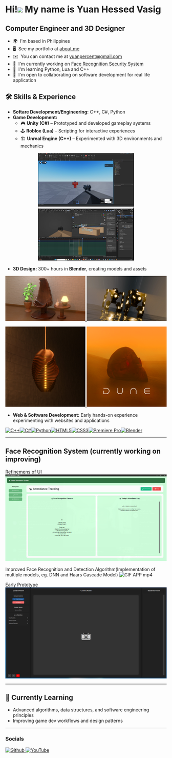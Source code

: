 Hi!![](https://user-images.githubusercontent.com/18350557/176309783-0785949b-9127-417c-8b55-ab5a4333674e.gif) My name is Yuan Hessed Vasig
=========================================================================================================================================

Computer Engineer and 3D Designer
---------------------------------

* 🌍  I'm based in Philippines
* 🖥️  See my portfolio at [about.me](http://about.me/yuandigitals)
* ✉️  You can contact me at [yuanpercent@gmail.com](mailto:yuanpercent@gmail.com)
* 🚀  I'm currently working on [Face Recognition Security System](http://github.com/Yuan-Hessed-Vasig/project-oop-recognition)
* 🧠  I'm learning Python, Lua and C++
* 🤝  I'm open to collaborating on software development for real life application

## 🛠️ Skills & Experience  
- **Softare Development/Engineering:** C++, C#, Python  
- **Game Development:**  
  - 🎮 **Unity (C#)** – Prototyped and developed gameplay systems  
  - 🕹 **Roblox (Lua)** – Scripting for interactive experiences  
  - 🏗 **Unreal Engine (C++)** – Experimented with 3D environments and mechanics
 
<p align="center">
  <a href="">
    <img src="https://github.com/Yuan-Hessed-Vasig/Yuan-Hessed-Vasig/blob/main/game_dev1.png" width="300" />
  </a>
  <a href="">
    <img src="https://github.com/Yuan-Hessed-Vasig/Yuan-Hessed-Vasig/blob/main/game_dev2.png" width="300" />
  </a>
</p>
  
- **3D Design:** 300+ hours in **Blender**, creating models and assets

<p align="center">
  <a href="https://www.artstation.com/artwork/DLoG6R">
    <img src="https://github.com/Yuan-Hessed-Vasig/Yuan-Hessed-Vasig/blob/main/parametric_chair1.jpg" width="250" />
  </a>
  <a href="https://www.artstation.com/artwork/DLoG6R">
    <img src="https://github.com/Yuan-Hessed-Vasig/Yuan-Hessed-Vasig/blob/main/mech1.jpg" width="250" />
  </a>
</p>

<p align="center">
  <a href="https://www.artstation.com/artwork/DLoG6R">
    <img src="https://github.com/Yuan-Hessed-Vasig/Yuan-Hessed-Vasig/blob/main/parametric_lamp1.jpg" width="250" />
  </a>
  <a href="https://www.artstation.com/artwork/DLoG6R">
    <img src="https://github.com/Yuan-Hessed-Vasig/Yuan-Hessed-Vasig/blob/main/dune1.png" width="250" />
  </a>
</p>


- **Web & Software Development:** Early hands-on experience experimenting with websites and applications  


<p align="left">
<a href="https://docs.microsoft.com/en-us/cpp/?view=msvc-170" target="_blank" rel="noreferrer"><img src="https://raw.githubusercontent.com/danielcranney/readme-generator/main/public/icons/skills/cplusplus-colored.svg" width="36" height="36" alt="C++" title="C++"/></a><a href="https://docs.microsoft.com/en-us/dotnet/csharp/" target="_blank" rel="noreferrer"><img src="https://raw.githubusercontent.com/danielcranney/readme-generator/main/public/icons/skills/csharp-colored.svg" width="36" height="36" alt="C#" title="C#"/></a><a href="https://www.python.org/" target="_blank" rel="noreferrer"><img src="https://raw.githubusercontent.com/danielcranney/readme-generator/main/public/icons/skills/python-colored.svg" width="36" height="36" alt="Python" title="Python"/></a><a href="https://developer.mozilla.org/en-US/docs/Glossary/HTML5" target="_blank" rel="noreferrer"><img src="https://raw.githubusercontent.com/danielcranney/readme-generator/main/public/icons/skills/html5-colored.svg" width="36" height="36" alt="HTML5" title="HTML5"/></a><a href="https://www.w3.org/TR/CSS/#css" target="_blank" rel="noreferrer"><img src="https://raw.githubusercontent.com/danielcranney/readme-generator/main/public/icons/skills/css3-colored.svg" width="36" height="36" alt="CSS3" title="CSS3"/></a><a href="https://www.adobe.com/uk/products/premiere.html" target="_blank" rel="noreferrer"><img src="https://raw.githubusercontent.com/danielcranney/readme-generator/main/public/icons/skills/premierepro-colored.svg" width="36" height="36" alt="Premiere Pro" title="Premiere Pro"/></a><a href="https://www.blender.org/" target="_blank" rel="noreferrer"><img src="https://raw.githubusercontent.com/danielcranney/readme-generator/main/public/icons/skills/blender-colored.svg" width="36" height="36" alt="Blender" title="Blender"/></a>
</p>

---------------------------------
## Face Recognition System (currently working on improving)

Refinemens of UI
 <a href="">
    <img src="https://github.com/Yuan-Hessed-Vasig/Yuan-Hessed-Vasig/blob/main/Attendance%20Page.png" />
</a>

Improved Face Recognition and Detection Algorithm(Implementation of multiple models, eg. DNN and Haars Cascade Model)
![GIF APP mp4](https://github.com/user-attachments/assets/cf23bfbf-c010-4964-bca0-ab8471d76f3d)

Early Prototype
 <a href="">
    <img src="https://github.com/Yuan-Hessed-Vasig/Yuan-Hessed-Vasig/blob/main/face_recognition_ui.png" />
</a>

---------------------------------


## 🌱 Currently Learning  
- Advanced algorithms, data structures, and software engineering principles  
- Improving game dev workflows and design patterns  

---------------------------------

### Socials

<p align="left"> <a href="https://www.github.com/Yuan-Hessed-Vasig" target="_blank" rel="noreferrer"> <picture> <source media="(prefers-color-scheme: dark)" srcset="https://raw.githubusercontent.com/danielcranney/readme-generator/main/public/icons/socials/github-dark.svg" /> <source media="(prefers-color-scheme: light)" srcset="https://raw.githubusercontent.com/danielcranney/readme-generator/main/public/icons/socials/github.svg" /> <img src="https://raw.githubusercontent.com/danielcranney/readme-generator/main/public/icons/socials/github.svg" width="32" height="32" alt="Github" title="Github" /> </picture> </a> <a href="https://www.youtube.com/@xsflickz420" target="_blank" rel="noreferrer"> <picture> <source media="(prefers-color-scheme: dark)" srcset="https://raw.githubusercontent.com/danielcranney/readme-generator/main/public/icons/socials/youtube-dark.svg" /> <source media="(prefers-color-scheme: light)" srcset="https://raw.githubusercontent.com/danielcranney/readme-generator/main/public/icons/socials/youtube.svg" /> <img src="https://raw.githubusercontent.com/danielcranney/readme-generator/main/public/icons/socials/youtube.svg" width="32" height="32" alt="YouTube" title="YouTube" /> </picture> </a></p>

